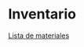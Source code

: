 # Inventario

<div class="button-container">

<a class="md-button" href="https://docs.google.com/spreadsheets/d/e/2PACX-1vTQBIXQXPXEgtKgPDISXu48pYnJuk9qCLgLHRlPdfjIrZgqthp1frnfyU0uWkQSgmf-h9fVXn2AAHRT/pubhtml?gid=0&single=true">Lista de materiales</a>

</div>